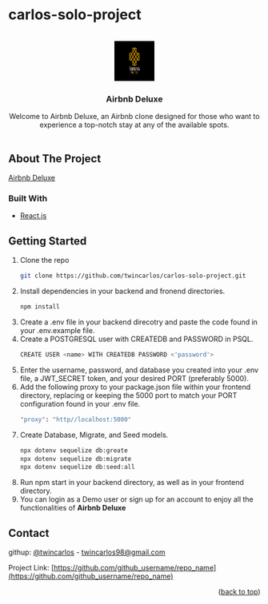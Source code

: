 # carlos-solo-project
<br />
<div align="center">
  <a href="https://github.com/twincarlos/carlos-solo-project.git">
    <img src="frontend/src/airbnb-deluxe-assets/airbnb-deluxe-banner.png" alt="Logo" width="80" height="80">
  </a>

<h3 align="center">Airbnb Deluxe</h3>

  <p align="center">
    Welcome to Airbnb Deluxe, an Airbnb clone designed for those who want to experience a top-notch stay at any of the available spots.
    <br />
    <br />
  </p>
</div>

<!-- ABOUT THE PROJECT -->
## About The Project

[Airbnb Deluxe](https://airbnb-deluxe.herokuapp.com/)

### Built With

* [React.js](https://reactjs.org/)

<!-- GETTING STARTED -->
## Getting Started

1. Clone the repo
   ```sh
   git clone https://github.com/twincarlos/carlos-solo-project.git
   ```
2. Install dependencies in your backend and fronend directories.
   ```sh
   npm install
   ```
3. Create a .env file in your backend direcotry and paste the code found in your .env.example file.
4. Create a POSTGRESQL user with CREATEDB and PASSWORD in PSQL.
   ```sh
   CREATE USER <name> WITH CREATEDB PASSWORD <'password'>
   ```
5. Enter the username, password, and database you created into your .env file, a JWT_SECRET token, and your desired PORT (preferably 5000).
6. Add the following proxy to your package.json file within your frontend directory, replacing or keeping the 5000 port to match your PORT configuration found in your .env file.
   ```sh
   "proxy": "http//localhost:5000"
   ```
7. Create Database, Migrate, and Seed models.
   ```sh
   npx dotenv sequelize db:greate
   npx dotenv sequelize db:migrate
   npx dotenv sequelize db:seed:all
8. Run npm start in your backend directory, as well as in your frontend directory.
9. You can login as a Demo user or sign up for an account to enjoy all the functionalities of **Airbnb Deluxe**

<!-- CONTACT -->
## Contact

githup: [@twincarlos](https://github.com/twincarlos) - twincarlos98@gmail.com

Project Link: [https://github.com/github_username/repo_name](https://github.com/github_username/repo_name)

<p align="right">(<a href="#top">back to top</a>)</p>
